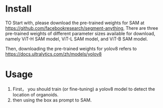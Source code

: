 # Install
TO Start with, please download the pre-trained weights for SAM at https://github.com/facebookresearch/segment-anything, There are three pre-trained weights of different parameter sizes available for download, namely ViT-H SAM model, ViT-L SAM model, and ViT-B SAM model.

Then, downloading the pre-trained weights for yolov8 refers to https://docs.ultralytics.com/zh/models/yolov8

# Usage
1. First， you should train (or fine-tuning) a yolov8 model to detect the location of organoids.
2. then using the box as prompt to SAM.

